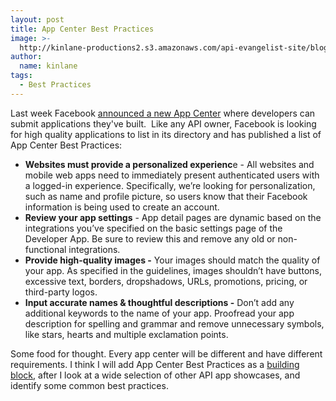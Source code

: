 ```yaml
---
layout: post
title: App Center Best Practices
image: >-
  http://kinlane-productions2.s3.amazonaws.com/api-evangelist-site/blog/facebook-app-center.png
author:
  name: kinlane
tags:
  - Best Practices
---
```

Last week Facebook [announced a new App Center](https://developers.facebook.com/blog/post/2012/05/09/introducing-the-app-center/ "announced a new App Center") where developers can submit applications they've built.  Like any API owner, Facebook is looking for high quality applications to list in its directory and has published a list of App Center Best Practices:

*   **Websites must provide a personalized experienc**e - All websites and mobile web apps need to immediately present authenticated users with a logged-in experience. Specifically, we’re looking for personalization, such as name and profile picture, so users know that their Facebook information is being used to create an account.
*   **Review your app settings** \- App detail pages are dynamic based on the integrations you’ve specified on the basic settings page of the Developer App. Be sure to review this and remove any old or non-functional integrations.
*   **Provide high-quality images -** Your images should match the quality of your app. As specified in the guidelines, images shouldn’t have buttons, excessive text, borders, dropshadows, URLs, promotions, pricing, or third-party logos.
*   **Input accurate names & thoughtful descriptions -** Don’t add any additional keywords to the name of your app. Proofread your app description for spelling and grammar and remove unnecessary symbols, like stars, hearts and multiple exclamation points.

Some food for thought. Every app center will be different and have different requirements. I think I will add App Center Best Practices as a [building block](http://www.apievangelist.com/buildingblocks/ "building block"), after I look at a wide selection of other API app showcases, and identify some common best practices.